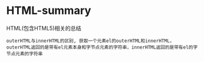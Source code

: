 # HTML-summary
HTML(包含HTML5)相关的总结

```
outerHTML与innerHTML的区别, 获取一个元素el的outerHTML和innerHTML，outerHTML返回的是带有el元素本身和字节点元素的字符串，innerHTML返回的是带有el的字节点元素的字符串
```
